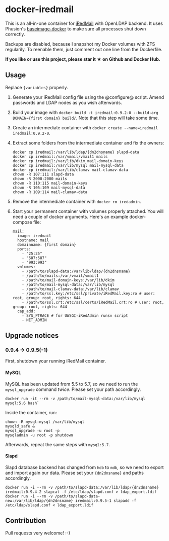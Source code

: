 # docker-iredmail

This is an all-in-one container for [iRedMail](http://www.iredmail.org) with OpenLDAP backend. It
uses Phusion's
[baseimage-docker](https://github.com/phusion/baseimage-docker) to
make sure all processes shut down correctly.

Backups are disabled, because I snapshot my Docker volumes with ZFS
regularily. To reenable them, just comment out one line from the
Dockerfile.

**If you like or use this project, please star it ★ on Github and
  Docker Hub.**

## Usage

Replace ```{variables}``` properly.

1. Generate your iRedMail config file using the @configure@ script.
   Amend passwords and LDAP nodes as you wish afterwards.
2. Build your image with ```docker build -t iredmail:0.9.2-0
   --build-arg DOMAIN={first domain} build/```. Note that this step
   will take some time.
3. Create an intermediate container with ```docker create
   --name=iredmail iredmail:0.9.2-0```.
4. Extract some folders from the intermediate container and fix the
   owners:

   ```
   docker cp iredmail:/var/lib/ldap/{dn2dnsname} slapd-data
   docker cp iredmail:/var/vmail/vmail1 mails
   docker cp iredmail:/var/lib/dkim mail-domain-keys
   docker cp iredmail:/var/lib/mysql mail-mysql-data
   docker cp iredmail:/var/lib/clamav mail-clamav-data
   chown -R 107:111 slapd-data
   chown -R 2000:2000 mails
   chown -R 110:115 mail-domain-keys
   chown -R 105:109 mail-mysql-data
   chown -R 109:114 mail-clamav-data
   ```
5. Remove the intermediate container with ```docker rm iredadmin```.
6. Start your permanent container with volumes properly attached. You
   will need a couple of docker arguments. Here's an example
   docker-compose file:

   ```
   mail:
     image: iredmail
     hostname: mail
     domainname: {first domain}
     ports:
       - "25:25"
       - "587:587"
       - "993:993"
     volumes:
       - /path/to/slapd-data:/var/lib/ldap/{dn2dnsname}
       - /path/to/mails:/var/vmail/vmail1
       - /path/to/mail-domain-keys:/var/lib/dkim
       - /path/to/mail-mysql-data:/var/lib/mysql
       - /path/to/mail-clamav-data:/var/lib/clamav
       - /path/to/ssl.key:/etc/ssl/private/iRedMail.key:ro # user: root, group: root, rights: 644
       - /path/to/ssl.crt:/etc/ssl/certs/iRedMail.crt:ro # user: root, group: root, rights: 644
     cap_add:
       - SYS_PTRACE # for UWSGI-iRedAdmin runsv script
       - NET_ADMIN
   ```

## Upgrade notices

### 0.9.4 -> 0.9.5(-1)

First, shutdown your running iRedMail container.

#### MySQL

MySQL has been updated from 5.5 to 5.7, so we need to run the
`mysql_upgrade` command *twice*. Please set your path accordingly.

```
docker run -it --rm -v /path/to/mail-mysql-data:/var/lib/mysql mysql:5.6 bash`
```

Inside the container, run:

```
chown -R mysql:mysql /var/lib/mysql
mysqld_safe &
mysql_upgrade -u root -p
mysqladmin -u root -p shutdown
```

Afterwards, repeat the same steps with `mysql:5.7`.

#### Slapd

Slapd database backend has changed from `hdb` to `mdb`, so we need to
export and import again our data. Please set your `{dn2dnsname}` and
paths accordingly.

```
docker run -i --rm -v /path/to/slapd-data:/var/lib/ldap/{dn2dnsname} iredmail:0.9.4-2 slapcat -f /etc/ldap/slapd.conf > ldap_export.ldif
docker run -i --rm -v /path/to/slapd-data-new:/var/lib/ldap/{dn2dnsname} iredmail:0.9.5-1 slapadd -f /etc/ldap/slapd.conf < ldap_export.ldif
```

## Contribution

Pull requests very welcome! :-)
